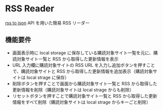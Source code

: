 # RSS Reader

[rss to json](https://rss2json.com/, "rss to json online converter") API を用いた簡易 RSS リーダー

## 機能要件

- 画面表示時に local storage に保存している購読対象サイト一覧を元に、購読対象サイト一覧と RSS から取得した更新情報を表示
- URL 入力欄に購読対象サイトの RSS URL を入力し追加ボタンを押すことで、購読対象サイトと RSS から取得した更新情報を追加表示（購読対象サイトは local strage に保存）
- 削除ボタンを押すことで画面から購読対象サイト一覧と RSS から取得した更新情報を削除（購読対象サイトは local strage からも削除）
- リセットボタンを押すことで購読対象サイト一覧と RSS から取得した更新情報をすべて削除（購読対象サイトは local strage からキーごと削除）
